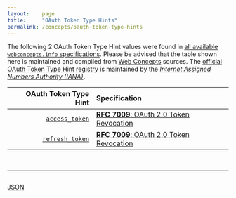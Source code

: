 ```yaml
---
layout:    page
title:     "OAuth Token Type Hints"
permalink: /concepts/oauth-token-type-hints
---
```




The following 2 OAuth Token Type Hint values were found in [all available `webconcepts.info` specifications](/specs). Please be advised that the table shown here is maintained and compiled from [Web Concepts](/) sources. The [official OAuth Token Type Hint registry](http://www.iana.org/assignments/oauth-parameters/oauth-parameters.xhtml#token-type-hint) is maintained by the [*Internet Assigned Numbers Authority (IANA)*](http://www.iana.org/).

OAuth Token Type Hint | Specification
-------: | :-------
[`access_token`](/concepts/oauth-token-type-hint/access_token) | [**RFC 7009**: OAuth 2.0 Token Revocation](/specs/IETF/RFC/7009 "This document proposes an additional endpoint for OAuth authorization servers, which allows clients to notify the authorization server that a previously obtained refresh or access token is no longer needed. This allows the authorization server to clean up security credentials. A revocation request will invalidate the actual token and, if applicable, other tokens based on the same authorization grant.")
[`refresh_token`](/concepts/oauth-token-type-hint/refresh_token) | [**RFC 7009**: OAuth 2.0 Token Revocation](/specs/IETF/RFC/7009 "This document proposes an additional endpoint for OAuth authorization servers, which allows clients to notify the authorization server that a previously obtained refresh or access token is no longer needed. This allows the authorization server to clean up security credentials. A revocation request will invalidate the actual token and, if applicable, other tokens based on the same authorization grant.")

<br/>
<hr/>

<p style="float : left"><a href="oauth-token-type-hints.json" title="JSON representing all values for this Web Concept">JSON</a></p>
